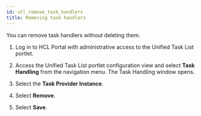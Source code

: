 ```yaml
---
id: utl_remove_task_handlers
title: Removing task handlers
---
```





You can remove task handlers without deleting them.

1.  Log in to HCL Portal with administrative access to the Unified Task List portlet.

2.  Access the Unified Task List portlet configuration view and select **Task Handling** from the navigation menu. The Task Handling window opens.

3.  Select the **Task Provider Instance**.

4.  Select **Remove**.

5.  Select **Save**.


